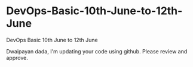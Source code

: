 # DevOps-Basic-10th-June-to-12th-June
DevOps Basic 10th June to 12th June

Dwaipayan dada, I'm updating your code using github. Please review and approve.
